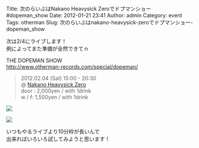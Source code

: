 Title: 次のらいぶはNakano Heavysick Zeroでドプマンショー #dopeman_show
Date: 2012-01-21 23:41
Author: admin
Category: event
Tags: otherman
Slug: 次のらいぶはnakano-heavysick-zeroでドプマンショー-dopeman_show

次は2/4にライブします！  
例によってまた準備が全然できてｎ

THE DOPEMAN SHOW  
<http://www.otherman-records.com/special/dopeman/>

> 2012.02.04 (Sat) 15:00 - 20:30  
>  @ [Nakano Heavysick Zero](http://www.heavysick.co.jp/zero/)  
>  door : 2,000yen / with 1drink  
>  w / f: 1,500yen / with 1drink

![](http://www.otherman-records.com/special/dopeman/images/flyer_omote.png)  

![](http://www.otherman-records.com/special/dopeman/images/flyer_ura.png)

いつもやるライブより10分枠が長いんで  
出来ればいろいろ試してみようと思います！
